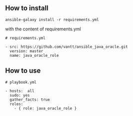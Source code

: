 How to install
--------------

    ansible-galaxy install -r requirements.yml

with the content of requirements.yml
    
    
    # requirements.yml
    
    - src: https://github.com/vantt/ansible_java_oracle.git
      version: master
      name: java_oracle_role

How to use
----------

    # playbook.yml
    
    - hosts:  all 
      sudo: yes
      gather_facts: true
      roles:
        - { role: java_oracle_role }
